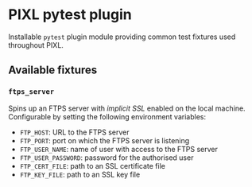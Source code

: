 # PIXL pytest plugin

Installable `pytest` plugin module providing common test fixtures used throughout PIXL.

## Available fixtures

### `ftps_server`

Spins up an FTPS server with _implicit SSL_ enabled on the local machine. Configurable by setting
the following environment variables:

- `FTP_HOST`: URL to the FTPS server
- `FTP_PORT`: port on which the FTPS server is listening
- `FTP_USER_NAME`: name of user with access to the FTPS server
- `FTP_USER_PASSWORD`: password for the authorised user
- `FTP_CERT_FILE`: path to an SSL certificate file
- `FTP_KEY_FILE`: path to an SSL key file
